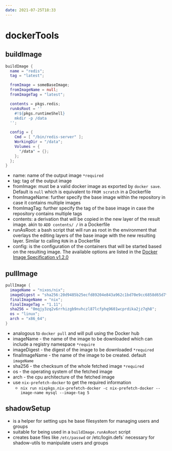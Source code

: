 ```yaml
---
date: 2021-07-25T18:33
---
```


# dockerTools

## buildImage
```nix
buildImage {
  name = "redis"; 
  tag = "latest"; 

  fromImage = someBaseImage; 
  fromImageName = null; 
  fromImageTag = "latest"; 

  contents = pkgs.redis; 
  runAsRoot = '' 
    #!${pkgs.runtimeShell}
    mkdir -p /data
  '';

  config = { 
    Cmd = [ "/bin/redis-server" ];
    WorkingDir = "/data";
    Volumes = {
      "/data" = {};
    };
  };
}
```
- name: name of the output image `*required`
- tag: tag of the output image
- fromImage: must be a valid docker image as exported by `docker save`. Default is `null` which is equivalent to `FROM scratch` in a Dockerfile
- fromImageName: further  specify the base image within the repository in case it contains multiple images
- fromImagTag: further specify the tag of the base image in case the repository contains multiple tags
- contents: a derivation that will be copied in the new layer of the result image. akin to `ADD contents/ /` in a Dockerfile
- runAsRoot: a bash script that will run as root in the environment that overlays the editing layers of the base image with the new resulting layer. Similar to  calling `RUN` in a Dockerfile
- config: is the configuration of the containers that will be started based on the resulting image. The available options are listed in the [Docker Image Specification v1.2.0](https://github.com/moby/moby/blob/master/image/spec/v1.2.md#image-json-field-descriptions)

## pullImage
```nix
pullImage {
  imageName = "nixos/nix"; 
  imageDigest = "sha256:20d9485b25ecfd89204e843a962c1bd70e9cc6858d65d7f5fadc340246e2116b"; 
  finalImageName = "nix"; 
  finalImageTag = "1.11";  
  sha256 = "0mqjy3zq2v6rrhizgb9nvhczl87lcfphq9601wcprdika2jz7qh8"; 
  os = "linux"; 
  arch = "x86_64"; 
}
```
- analogous to `docker pull` and will pull using the Docker hub
- imageName - the name of the image to be downloaded which can include a registry namespace `*require`
- imageDigest - the digest of the image to be downloaded `*required`
- finalImageName - the name of the image to be created. default `imageName`
- sha256 - the checksum of the whole fetched image `*required`
- os - the operating system of the fetched image
- arch - the cpu architecture of the fetched image
- use `nix-prefetch-docker` to get the required information
    - `nix run nixpkgs.nix-prefetch-docker -c nix-prefetch-docker --image-name mysql --image-tag 5`

## shadowSetup
- is a helper for setting ups he base filesystem for managing users and groups
- suitable for being used in a `buildImage.runAsRoot` script
- creates base files like `/etc/passwd` or /etc/login.defs` necessary for shadow-utils to manipulate users and groups
